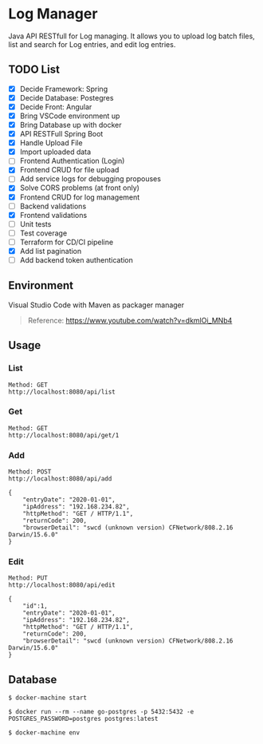 # Log Manager

Java API RESTfull for Log managing. It allows you to upload log batch files, list and search for Log entries, and edit log entries. 

## TODO List
- [x] Decide Framework: Spring
- [x] Decide Database: Postegres
- [x] Decide Front: Angular
- [x] Bring VSCode environment up
- [x] Bring Database up with docker
- [x] API RESTFull Spring Boot
- [x] Handle Upload File
- [x] Import uploaded data
- [ ] Frontend Authentication (Login)
- [x] Frontend CRUD for file upload
- [ ] Add service logs for debugging propouses
- [x] Solve CORS problems (at front only)
- [x] Frontend CRUD for log management
- [ ] Backend validations
- [x] Frontend validations
- [ ] Unit tests
- [ ] Test coverage
- [ ] Terraform for CD/CI pipeline
- [x] Add list pagination
- [ ] Add backend token authentication

## Environment

Visual Studio Code with Maven as packager manager

> Reference: https://www.youtube.com/watch?v=dkmlOi_MNb4

## Usage

### List

```
Method: GET
http://localhost:8080/api/list
```

### Get
```
Method: GET
http://localhost:8080/api/get/1
```

### Add
```
Method: POST
http://localhost:8080/api/add
```

```
{
    "entryDate": "2020-01-01",
    "ipAddress": "192.168.234.82",
    "httpMethod": "GET / HTTP/1.1",
    "returnCode": 200,
    "browserDetail": "swcd (unknown version) CFNetwork/808.2.16 Darwin/15.6.0"
}
```

### Edit
```
Method: PUT
http://localhost:8080/api/edit
```

```
{
    "id":1,
    "entryDate": "2020-01-01",
    "ipAddress": "192.168.234.82",
    "httpMethod": "GET / HTTP/1.1",
    "returnCode": 200,
    "browserDetail": "swcd (unknown version) CFNetwork/808.2.16 Darwin/15.6.0"
}
```

## Database

```
$ docker-machine start
```
```
$ docker run --rm --name go-postgres -p 5432:5432 -e POSTGRES_PASSWORD=postgres postgres:latest
```
```
$ docker-machine env
```


